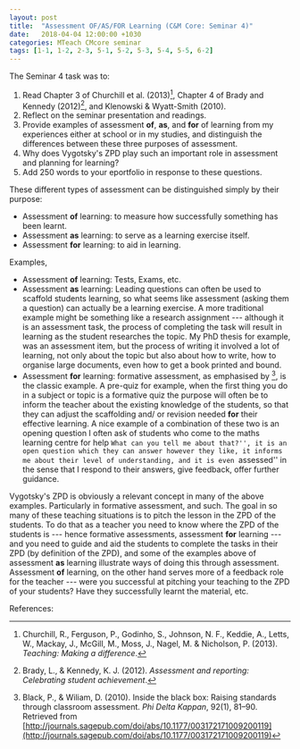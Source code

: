 ```yaml
---
layout: post
title:  "Assessment OF/AS/FOR Learning (C&M Core: Seminar 4)"
date:   2018-04-04 12:00:00 +1030
categories: MTeach CMcore seminar
tags: [1-1, 1-2, 2-3, 5-1, 5-2, 5-3, 5-4, 5-5, 6-2]
---
```


The Seminar 4 task was to: 

1. Read Chapter 3 of Churchill et al. (2013)[^Churchill2013], Chapter 4 of Brady and Kennedy (2012)[^Brady2012], and Klenowski & Wyatt-Smith (2010).
2. Reflect on the seminar presentation and readings.
3. Provide examples of assessment **of**, **as**, and **for** of learning from my experiences either at school or in my studies, and distinguish the differences between these three purposes of assessment.
4. Why does Vygotsky's ZPD play such an important role in assessment and planning for learning?
5. Add 250 words to your eportfolio in response to these questions.

These different types of assessment can be distinguished simply by their purpose:
 - Assessment **of** learning: to measure how successfully something has been learnt.
 - Assessment **as** learning: to serve as a learning exercise itself.
 - Assessment **for** learning: to aid in learning.


Examples,
 - Assessment **of** learning: Tests, Exams, etc.
 - Assessment **as** learning: Leading questions can often be used to scaffold students learning, so what seems like assessment (asking them a question) can actually be a learning exercise. A more traditional example might be something like a research assignment --- although it is an assessment task, the process of completing the task will result in learning as the student researches the topic. My PhD thesis for example, was an assessment item, but the process of writing it involved a lot of learning, not only about the topic but also about how to write, how to organise large documents, even how to get a book printed and bound.
 - Assessment **for** learning: formative assessment, as emphasised by [^Black2010], is the classic example. A pre-quiz for example, when the first thing you do in a subject or topic is a formative quiz the purpose will often be to inform the teacher about the existing knowledge of the students, so that they can adjust the scaffolding and/ or revision needed **for** their effective learning. A nice example of a combination of these two is an opening question I often ask of students who come to the maths learning centre for help ``What can you tell me about that?'', it is an open question which they can answer however they like, it informs me about their level of understanding, and it is even ``assessed'' in the sense that I respond to their answers, give feedback, offer further guidance. 

Vygotsky's ZPD is obviously a relevant concept in many of the above examples. Particularly in formative assessment, and such. The goal in so many of these teaching situations is to pitch the lesson in the ZPD of the students. To do that as a teacher you need to know where the ZPD of the students is --- hence formative assessments, assessment **for** learning --- and you need to guide and aid the students to complete the tasks in their ZPD (by definition of the ZPD), and some of the examples above of assessment **as** learning illustrate ways of doing this through assessment. Assessment **of** learning, on the other hand serves more of a feedback role for the teacher --- were you successful at pitching your teaching to the ZPD of your students? Have they successfully learnt the material, etc.
 
 
 

References:

[^Churchill2013]: Churchill, R., Ferguson, P., Godinho, S., Johnson, N. F., Keddie, A., Letts, W., Mackay, J., McGill, M., Moss, J., Nagel, M. & Nicholson, P. (2013). *Teaching: Making a difference*.

[^Brady2012]: Brady, L., & Kennedy, K. J. (2012). *Assessment and reporting: Celebrating student achievement*.

[^Black2010]: Black, P., & Wiliam, D. (2010). Inside the black box: Raising standards through classroom assessment. *Phi Delta Kappan*, 92(1), 81–90. Retrieved from [http://journals.sagepub.com/doi/abs/10.1177/003172171009200119](http://journals.sagepub.com/doi/abs/10.1177/003172171009200119)




